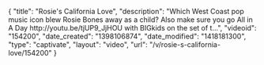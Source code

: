 {
    "title": "Rosie's California Love",
    "description": "Which West Coast pop music icon blew Rosie Bones away as a child? Also make sure you go All in A Day http:\/\/youtu.be\/tjUP9_JjHOU with BIGkids on the set of t...",
    "videoid": "154200",
    "date_created": "1398106874",
    "date_modified": "1418181300",
    "type": "captivate",
    "layout": "video",
    "url": "\/v\/rosie-s-california-love\/154200"
}